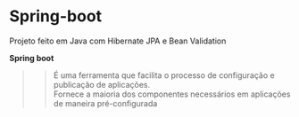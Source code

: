 # Spring-boot
Projeto feito em Java com Hibernate JPA e Bean Validation 


__Spring boot__
>> É uma ferramenta que facilita o processo de configuração e publicação de aplicações. <br/> 
>> Fornece a maioria dos componentes necessários em aplicações de maneira pré-configurada
